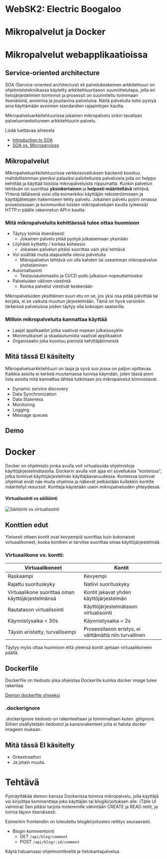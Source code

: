 # WebSK2: Electric Boogaloo

# Mikropalvelut ja Docker

# Mikropalvelut webapplikaatioissa

## Service-oriented architecture  
SOA (Service-oriented architecture) eli palvelukeskeinen arkkitehtuuri on ohjelmistotekniikassa käytetty arkkitehtuuritason suunnittelutapa, jolla eri tietojärjestelmien toiminnot ja prosessit on suunniteltu toimimaan itsenäisinä, avoimina ja joustavina palveluina. Näitä palveluita tulisi pystyä aina käyttämään avoimien standardien rajapintojen kautta. 

Mikropalveluarkkitehtuurissa jokainen mikropalvelu onkin tavallaan palveluorientoituneen arkkitehtuurin palvelu. 

Lisää luettavaa aiheesta
* [Introduction to SOA](https://www.ibm.com/support/knowledgecenter/en/SSMQ79_9.5.1/com.ibm.egl.pg.doc/topics/pegl_serv_overview.html)
* [SOA vs. Microservices](https://dzone.com/articles/microservices-vs-soa-2)


## Mikropalvelut 
Mikropalveluarkkitehtuurissa verkkosovelluksen backend koostuu mahdollisimman pieniksi palasiksi paloitelluista palveluista joita on helppo kehittää ja käyttää toisista mikropalveluista riippumatta.  Kunkin palvelun tehtävän on suorittaa **yksinkertainen** ja **helposti määriteltävä** tehtävä. Yhtenä tälläisenä voisi olla esimerkiksi käyttäjän rekisteröimiseen ja käyttäjätietojen hakemiseen tehty palvelu. Jokainen palvelu pyörii omassa prosessissaan ja kommunikoi toisten mikropalvelujen kautta (yleensä) HTTP:n päälle rakennetun API:n kautta. 

### Mitä mikropalveluita kehittäessä tulee ottaa huomioon 
* Täytyy toimia itsenäisesti
  - Jokainen palvelu pitää pystyä julkaisemaan yksinään
* Löyhästi kytketty / korkea koheesio
  - Jokaisen palvelun pitäisi suorittaa vain yksi tehtävä 
* Voi sisältää muita alapuolella olevia palveluita
    - Mikropalvelun tehtävä voi olla kahden tai useamman mikropalvelun yhdistäminen
* Automatisointi 
  - Testausautomaatio ja CI/CD putki julkaisun nopeuttamiseksi
* Palveluiden välinen viestintä
    - Kuinka palvelut viestivät keskenään

Mikropalveluiden yksittäinen suuri etu on se, jos yksi osa pitää päivittää tai korjata, ei se vaikuta muuhun järjestelmään. Tämä on hyvä varsinkin tärkeissä palveluissa joiden täytyy olla kokoajan saatavilla.

### Milloin mikropalveluita kannattaa käyttää
* Laajat applikaatiot jotka vaativat nopean julkaisusyklin
* Monimutkaiset ja skaalautumista vaativat applikaatiot 
* Organisaatio joka koostuu pienistä kehittäjätiimeistä 

## Mitä tässä **EI** käsitelty
Mikropalveluarkkitehtuuri on laaja ja syvä suo jossa on paljon opittavaa. Kaikkia asioita ei kerkeä muutamassa tunnisa käymään, joten tässä pieni lista asioita mitä kannattaa lähteä tutkimaan jos mikropalvelut kiinnostavat. 

* Dynamic service discovery
* Data Synchronization
* Data Staleness
* Monitoring
* Logging 
* Message queues
  
## Demo


# Docker
Docker on ohjelmisto jonka avulla voit virtualisoida ohjelmistoja käyttöjärjestelmätasolla. Dockerin avulla voit ajaa eri sovelluksia "konteissa", jotka toimivat käyttöjärjestelmän käyttäjäavaruudessa. Konteissa toimivat ohjelmat eivät näe muita ohjelmia ja näkevät pelkästään kullekkin kontille määritellyt resurssit. Kontteja käytetään usein mikropalveluiden yhteydessä.

#### Virtualisointi vs säiliöinti
![Säiliöinti vs virtualisointi](https://blog.netapp.com/wp-content/uploads/2016/03/Screen-Shot-2018-03-20-at-9.24.09-AM-935x500.png)


## Konttien edut
Yleisesti ottaen kontit ovat kevyempiä suorittaa kuin kokonaiset virtuaalikoneet, koska konttien ei tarvitse suorittaa omaa käyttöjärjestelmää.

### Virtuaalikone vs. kontti: 
| Virtuaalikoneet | Kontit |
| --- | --- |
Raskaampi	| Kevyempi
Rajattu suorituskyky |	Natiivi suorituskyky
Virtuaalikone suorittaa oman käyttöjärjestelmänsä| Kontit jakavat yhden käyttöjärjestelmän
Rautatason virtualisointi	|Käyttöjärjestelmätason virtualisointi
Käynnistysaika < 30s	| Käynnistysaika < 2s
Täysin eristetty, turvallisempi	| Prosessitason eristys, ei välttämättä niin turvallinen

Täytyy myös ottaa huomioon että yleensä kontit ajetaan virtuaalikoneen päällä. 

## Dockerfile

Dockerfile on tiedosto joka ohjeistaa Dockerille kuinka docker image tulee rakentaa. 

[Demon dockerfile ohjeeksi](https://github.com/TemeASD/microservice_arch_test/blob/master/blogservice/Dockerfile)

### .dockerignore
.dockerignore tiedosto on rakenteeltaan ja toiminnaltaan kuten .gitignore. Siihen sisällytetään tiedostot ja kansiorakenteet joita ei haluta docker imageen mukaan. 


## Mitä tässä **EI** käsitelty
* Orkestraattori
* Ja jotain muuta.


# Tehtävä
Pyöräyttäkää demon kanssa Dockerissa toimiva mikropalvelu, jolla käyttäjä voi kirjoittaa kommentteja joko käyttäjän tai blogikirjoituksen alle. (Tälle UI valmiina) Sen pitäisi tarjota molemmille vähintään CREATE ja READ reitit, ja toimia täysin itsenäisesti. 

Esimerkin frontendiin on toteutettu blogikirjoitusten reititys seuraavasti. 

* Blogin kommentointi
    * GET `/api/blog/comment`
    * POST `/api/blog/:id/comment`
  
Käytä haluamaasi ohjelmointikieltä ja tietokantapalvelua. 